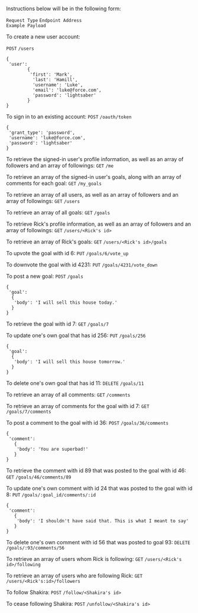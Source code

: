 Instructions below will be in the following form:

`Request Type`  `Endpoint Address`  
`Example Payload`


To create a new user account:

`POST`   `/users`  
```
{
 'user':
        {
         'first': 'Mark',
          'last': 'Hamill',
          'username': 'Luke',
          'email': 'luke@force.com',
          'password': 'lightsaber'
        }
}
  ```

To sign in to an existing account:
`POST`   `/oauth/token`
```
{
 'grant_type': 'password',
 'username': 'luke@force.com',
 'password': 'lightsaber'
}
```

To retrieve the signed-in user's profile information, as well as an array of followers and an array of followings:
`GET`    `/me`

To retrieve an array of the signed-in user's goals, along with an array of comments for each goal:
`GET`    `/my_goals`

To retrieve an array of all users, as well as an array of followers and an array of followings:
`GET`    `/users`

To retrieve an array of all goals:
`GET`    `/goals`

To retrieve Rick's profile information, as well as an array of followers and an array of followings:
`GET`    `/users/<Rick's id>`

To retrieve an array of Rick's goals:
`GET`    `/users/<Rick's id>/goals`


To upvote the goal with id 6:
`PUT`    `/goals/6/vote_up`

To downvote the goal with id 4231:
`PUT`    `/goals/4231/vote_down`

To post a new goal:
`POST`   `/goals`
```
{
 'goal':
  {
   'body': 'I will sell this house today.'
  }
}
```

To retrieve the goal with id 7:
`GET`    `/goals/7`

To update one's own goal that has id 256:
`PUT`    `/goals/256`
```
{
 'goal':
  {
   'body': 'I will sell this house tomorrow.'
  }
}
```
To delete one's own goal that has id 11:
`DELETE`  `/goals/11`

To retrieve an array of all comments:
`GET`    `/comments`

To retrieve an array of comments for the goal with id 7:
`GET`    `/goals/7/comments`

To post a comment to the goal with id 36:
`POST`   `/goals/36/comments`
```
{
 'comment':
   {
    'body': 'You are superbad!'
   }
}
```

To retrieve the comment with id 89 that was posted to the goal with id 46:
`GET`    `/goals/46/comments/89`

To update one's own comment with id 24 that was posted to the goal with id 8:
`PUT`    `/goals/:goal_id/comments/:id`  
```
{ 
 'comment':
   {
    'body': 'I shouldn't have said that. This is what I meant to say'
   }
}
```

To delete one's own comment with id 56 that was posted to goal 93:
`DELETE`   `/goals/:93/comments/56`

To retrieve an array of users whom Rick is following:
`GET`    `/users/<Rick's id>/following`

To retrieve an array of users who are following Rick:
`GET`    `/users/<Rick's:id>/followers`

To follow Shakira:
`POST`   `/follow/<Shakira's id>`

To cease following Shakira:
`POST`   `/unfollow/<Shakira's id>`



